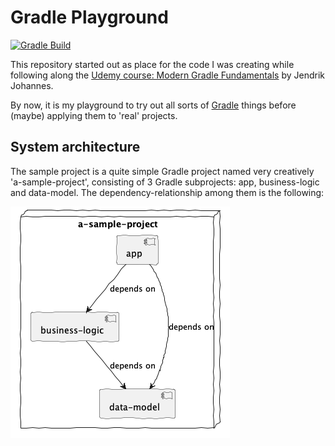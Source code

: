 # Gradle Playground

[![Gradle Build](https://github.com/tinohertlein/udemy-modern-gradle-fundamentals/actions/workflows/build.yml/badge.svg)](https://github.com/tinohertlein/udemy-modern-gradle-fundamentals/actions/workflows/build.yml)

This repository started out as place for the code I was creating while following along
the [Udemy course: Modern Gradle Fundamentals](https://www.udemy.com/course/modern-gradle-fundamentals) by Jendrik
Johannes.

By now, it is my playground to try out all sorts of [Gradle](https://gradle.org/) things before (maybe) applying them
to 'real' projects.

## System architecture

The sample project is a quite simple Gradle project named very creatively 'a-sample-project', consisting of 3 Gradle
subprojects:
app, business-logic and data-model. The
dependency-relationship among them is the following:

![Module dependencies](docs/components.png)